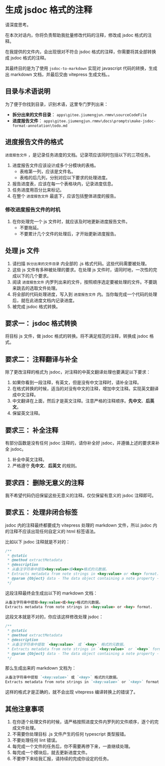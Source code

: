 # 生成 jsdoc 格式的注释

请深度思考。

在本次对话内，你将负责帮助我批量修改代码的注释，修改成 jsdoc 格式的注释。

在我提供的文件内，会出现很对不符合 jsdoc 格式的注释，你需要将其全部转换成 jsdoc 格式的注释。

其最终目的是为了使用 `jsdoc-to-markdown` 实现对 javascript 代码的转换，生成出 markdown 文档，并最后交由 vitepress 生成文档。。

## 目录与术语说明

为了便于你找到目录，识别术语，这里专门罗列出来：

- **拆分出来的文件目录**： `apps\gitee.jiumengjun.rmmv\sourceCodeFile`
- **进度报告文件**： `apps\gitee.jiumengjun.rmmv\docs\prompts\make-jsdoc-format-annotation\todo.md`

## 进度报告文件的格式

`进度报告文件` ，是记录任务进度的文档。记录项应该同时包括以下的三项任务。

1. 进度报告文件应该设计成多个分模块的表格。
   - 表格第一列，应该是文件名。
   - 表格的后几列，分别对应以下要求的处理进度。
2. 报告进度表，应该在每一个表格块内，记录进度信息。
3. 任务进度用百分比来标记。
4. 在整个 `进度报告文件` 最底下，应该包括整体进度的报告。

### 修改进度报告文件的时机

1. 在你处理完一个 js 文件时，就应该及时地更新进度报告文件。
   - 不要拖延。
   - 不要累计几个文件的处理后，才开始更新进度报告。

## 处理 js 文件

1. 请扫描 `拆分出来的文件目录` 内全部的 .js 格式代码。这些代码需要被处理。
2. 这些 js 文件有多种被处理的要求。在处理 js 文件时，请同时地，一次性的完成以下的几个要求。
3. 阅读 `进度报告文件` 内罗列出来的文件，按照顺序选定要被处理的文件。不要跳来跳去的选取文件处理。
4. 将全部的代码处理进度，写入到 `进度报告文件` 内。当你每完成一个代码的处理后，就在此进度文档内记录进度。
5. 被完成 jsdoc 格式转换。

## 要求一： jsdoc 格式转换

将目标 js 文件，做 jsdoc 格式的转换。将不满足规范的注释，转换成 jsdoc 格式。

## 要求二： 注释翻译与补全

除了更改注释的格式为 jsdoc，对注释的中英文翻译处理也要满足以下要求：

1. 如果你看到一段注释，有英文，但是没有中文注释时，请补全注释。
2. 在格式转换的时候，适当的对没有中文的注释，增加中文注释。实现英文翻译成中文注释。
3. 中文翻译在上面，然后才是英文注释。注意严格的注释顺序。**先中文**、**后英文**。
4. 保留英文注释。

## 要求三： 补全注释

有部分函数是没有任何 jsdoc 注释的，请你补全好 jsdoc，并遵循上述的要求来补全 jsdoc。

1. 补全中英文注释。
2. 严格遵守 **先中文**、**后英文** 的规则。

## 要求四： 删除无意义的注释

我不希望代码仍旧保留这些无意义的注释。仅仅保留有意义的 jsdoc 注释即可。

## 要求五： 处理非闭合标签

jsdoc 内的注释最终都要成为 vitepress 处理的 markdown 文件，所以 jsdoc 内的注释不应该出现任何自定义的 html 标签语法。

比如以下 jsdoc 注释就是不对的：

```js
/**
 * @static
 * @method extractMetadata
 * @description
 * 从备注字符串中提取<key:value>或<key>格式的元数据。
 * Extracts metadata from note strings in <key:value> or <key> format.
 * @param {Object} data - The data object containing a note property - 包含note属性的数据对象
 */
```

这段注释最终会生成出以下的 markdown 文档：

```markdown
从备注字符串中提取<key:value>或<key>格式的元数据。
Extracts metadata from note strings in <key:value> or <key> format.
```

这段文本就是不对的，你应该这样修改处理 jsdoc：

```js
/**
 * @static
 * @method extractMetadata
 * @description
 * 从备注字符串中提取 `<key:value>` 或 `<key>` 格式的元数据。
 * Extracts metadata from note strings in `<key:value>` or `<key>` format.
 * @param {Object} data - The data object containing a note property - 包含note属性的数据对象
 */
```

那么生成出来的 markdown 文档为：

```markdown
从备注字符串中提取 `<key:value>` 或 `<key>` 格式的元数据。
Extracts metadata from note strings in `<key:value>` or `<key>` format.
```

这样的格式才是正确的，就不会出现 vitepress 编译转换上的错误了。

## 其他注意事项

1. 在你逐个处理文件的时候，请严格按照进度文件内罗列的文件顺序，逐个的完成文件处理。
2. 不需要你处理目标 .js 文件产生的任何 typescript 类型报错。
3. 不要处理任何 lint 错误。
4. 每完成一个文件的任务后，你不需要再停下来，一直继续处理。
5. 每完成一个模块后，就去更新进度文件。
6. 不要停下来给我汇报，请持续的完成你设定的任务。
